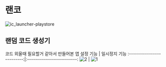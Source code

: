 # 랜코
![ic_launcher-playstore](https://user-images.githubusercontent.com/48204767/140638033-605acd1b-4fab-461a-b75c-6b8ec538076b.png)
## 랜덤 코드 생성기
코드 외울때 필요할거 같아서 만들어본 앱
설정 기능             |  일시정지 기능
:-------------------------:|:-------------------------:
![2](https://user-images.githubusercontent.com/48204767/140637527-6fe1299e-730f-43de-ba3f-78f0057516de.gif)  |  ![1](https://user-images.githubusercontent.com/48204767/140637531-7b7c32f3-75d6-46a1-b4b6-2e8696a6ffeb.gif)
